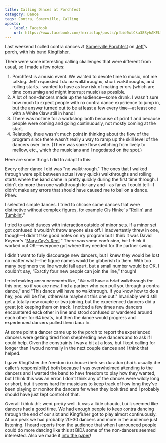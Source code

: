 ```yaml
---
title: Calling Dances at Porchfest
category: Dance
tags: Contra, Somerville, Calling
xposts:
  - label: Facebook
    url: https://www.facebook.com/harrislap/posts/pfbid0xtCka38ByhAKELtZPgJD7ZoKWYuTsBbQdJDWT7rYa1A3kQjS6o5Z9qAoAhJeNVgbl
---
```


Last weekend I called contra dances at [Somerville Porchfest](https://somervilleartscouncil.org/porchfest) on [Jeff](https://www.jefftk.com/)’s porch, with his band [Kingfisher](https://www.kingfisherband.com/).

There were some interesting calling challenges that were different from usual, so I made a few notes:

1. Porchfest is a music event. We wanted to devote time to music, not me talking. Jeff requested I do no walkthroughs, short walkthroughs, and rolling starts. I wanted to have as low risk of making errors (which are time consuming and might interrupt music) as possible.
2. A lot of non-dancers made up the audience—some drunk. I wasn't sure how much to expect people with no contra dance experience to jump in, but the answer turned out to be at least a few every time—at least one with a White Claw still in hand!
3. There was no time for a workshop, both because of point 1 and because people were coming and going continuously, not mostly coming at the start.
4. Relatedly, there wasn't much point in thinking about the flow of the program since there wasn't really a way to ramp up the skill level of the dancers over time. (There was some flow switching from lively to mellow, etc., which the musicians and I negotiated on the spot.)

Here are some things I did to adapt to this:

Every other dance I did was "no walkthrough." The ones that I walked through were split between actual (very quick) walkthroughs and rolling starts where the band came in pretty quickly during the first time through. I didn't do more than one walkthrough for any and—as far as I could tell—I didn't make any errors that should have caused me to bail on a dance. Phew.

I selected simple dances. I tried to choose some dances that were distinctive without complex figures, for example Cis Hinkel's “[Rollin' and Tumblin’](https://www.ibiblio.org/contradance/thecallersbox/dance.php?id=3194).”

I tried to avoid dances with interaction outside of minor sets. If a minor set got confused it wouldn't throw anyone else off. I inadvertently threw in one, though—I didn't take good notes on my program but I think it was David Kaynor's “[Mary Cay's Reel](http://www.quiteapair.us/calling/acdol/dance/acd_95.html).” There was some confusion, but I think it worked out OK—everyone got where they needed for the partner swing.

I didn't want to fully discourage new dancers, but I knew they would be lost no matter what—the figure names would be gibberish to them. With too many beginners the line would fall apart, but a small number would be OK. I couldn't say, “Exactly four new people can join the line,” though!

I tried making announcements like, "We will have a brief walkthrough for this one, so if you are new, find a partner who can pull you through a contra dance," and "This dance will have no walkthrough. If you know how to do a hey, you will be fine, otherwise maybe sit this one out." Invariably we'd still get a totally new couple or two joining, but the experienced dancers did a great job keeping them on track. I noticed a few times new dancers encountered each other in line and stood confused or wandered around each other for 64 beats, but then the dance would progress and experienced dancers pulled them back in.

At some point a dancer came up to the porch to report the experienced dancers were getting tired from shepherding new dancers and to ask if I could help. Given the constraints I was a bit at a loss, but I kept calling for longer than I would normally in the next couple dances and I think that helped.

I gave Kingfisher the freedom to choose their set duration (that’s usually the caller’s responsibility) both because I was overwhelmed attending to the dancers and I wanted the band to have freedom to play how they wanted, but I think this was an error. I don't think any of the dances were wildly long or short, but it seems hard for musicians to keep track of how long they've been playing or monitor the dancers for when they look tired and I probably should have just kept control of that.

Overall I think this went pretty well. It was a little chaotic, but it seemed like dancers had a good time. We had enough people to keep contra dancing through the end of our slot and Kingfisher got to play almost continuously. At our peak we had probably 20-30 dancers and more in the audience just listening. I heard reports from the audience that when I announced people could do more dancing like this at BIDA some of the non-dancers seemed interested. Also we made it [into the paper](https://www.bostonglobe.com/2023/05/13/arts/photos-somerville-porchfest-returns-with-live-performances-lots-dancing/)!
